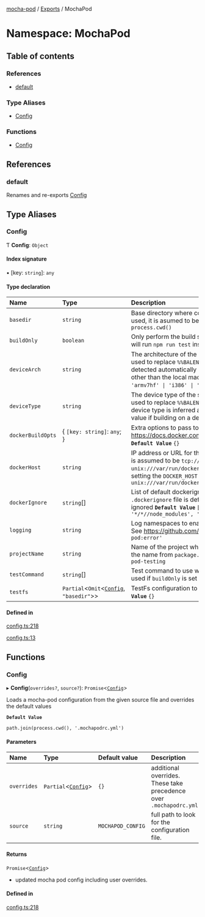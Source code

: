 [mocha-pod](../README.md) / [Exports](../modules.md) / MochaPod

# Namespace: MochaPod

## Table of contents

### References

- [default](MochaPod.md#default)

### Type Aliases

- [Config](MochaPod.md#config)

### Functions

- [Config](MochaPod.md#config-1)

## References

### <a id="default" name="default"></a> default

Renames and re-exports [Config](MochaPod.md#config)

## Type Aliases

### <a id="config" name="config"></a> Config

Ƭ **Config**: `Object`

#### Index signature

▪ [key: `string`]: `any`

#### Type declaration

| Name | Type | Description |
| :------ | :------ | :------ |
| `basedir` | `string` | Base directory where configuration files are looked for. If a relative path is used, it is asumed to be relative to `process.cwd()`.  **`Default Value`**  `process.cwd()` |
| `buildOnly` | `boolean` | Only perform the build step during the global mocha setup. If set to false this will run `npm run test` inside a container after the build.  **`Default Value`**  `false` |
| `deviceArch` | `string` | The architecture of the system where the images will be built and ran. This is used to replace `%%BALENA_ARCH%%` in [Dockerfile.template](https://www.balena.io/docs/reference/base-images/base-images/#how-the-image-naming-scheme-works)  The architecture is detected automatically using `uname`, set this value if building on a device other than the local machine.  Supported values: `'amd64' \| 'aarch64' \| 'armv7hf' \| 'i386' \| 'rpi'`  **`Default Value`**  inferred from `process.arch` |
| `deviceType` | `string` | The device type of the system where the images will be built an ran. This is used to replace `%%BALENA_MACHINE_NAME%%` in [Dockerfile.template](https://www.balena.io/docs/reference/base-images/base-images/#how-the-image-naming-scheme-works) given.  The device type is inferred automatically from the device architecture, set this value if building on a device other than the local machine. |
| `dockerBuildOpts` | { `[key: string]`: `any`;  } | Extra options to pass to the image build. See https://docs.docker.com/engine/api/v1.41/#tag/Image/operation/ImageBuild  **`Default Value`**  `{}` |
| `dockerHost` | `string` | IP address or URL for the docker host. If no protocol is included, the protocol is assumed to be `tcp://` e.g. - `tcp://192.168.1.105` - `unix:///var/run/docker.sock`  The configuration value can be overriden by setting the `DOCKER_HOST` environment variable.  **`Default Value`**  `unix:///var/run/docker.sock` |
| `dockerIgnore` | `string`[] | List of default dockerignore directives. These are overriden if a `.dockerignore` file is defined at the project root.  NOTE: `*/*//.git` is always ignored  **`Default Value`**  `['!*/*//Dockerfile', '!*/*//Dockerfile.*/', '*/*//node_modules', '*/*//build', '*/*//coverage' ]` |
| `logging` | `string` | Log namespaces to enable. This can also be controlled via the `DEBUG` env var.  See https://github.com/debug-js/debug  **`Default Value`**  `'mocha-pod,mocha-pod:error'` |
| `projectName` | `string` | Name of the project where mocha-pod is being ran on. By default it will get the name from `package.json` at `basedir`, if it does not exist, it will use `mocha-pod-testing` |
| `testCommand` | `string`[] | Test command to use when running tests within a container. This will only be used if `buildOnly` is set to `false`.  **`Default Value`**  `["npm", "run", "test"]` |
| `testfs` | `Partial`<`Omit`<[`Config`](../interfaces/TestFs.Config.md), ``"basedir"``\>\> | TestFs configuration to be set by the `beforeAll` mocha-pod hook.  **`Default Value`**  `{}` |

#### Defined in

[config.ts:218](https://github.com/balena-io-modules/mocha-pod/blob/ee6b4c1/lib/config.ts#L218)

[config.ts:13](https://github.com/balena-io-modules/mocha-pod/blob/ee6b4c1/lib/config.ts#L13)

## Functions

### <a id="config-1" name="config-1"></a> Config

▸ **Config**(`overrides?`, `source?`): `Promise`<[`Config`](MochaPod.md#config)\>

Loads a mocha-pod configuration from the given source file and
overrides the default values

**`Default Value`**

`path.join(process.cwd(), '.mochapodrc.yml')`

#### Parameters

| Name | Type | Default value | Description |
| :------ | :------ | :------ | :------ |
| `overrides` | `Partial`<[`Config`](MochaPod.md#config)\> | `{}` | additional overrides. These take precedence over `.mochapodrc.yml` |
| `source` | `string` | `MOCHAPOD_CONFIG` | full path to look for the configuration file. |

#### Returns

`Promise`<[`Config`](MochaPod.md#config)\>

- updated mocha pod config including user overrides.

#### Defined in

[config.ts:218](https://github.com/balena-io-modules/mocha-pod/blob/ee6b4c1/lib/config.ts#L218)
